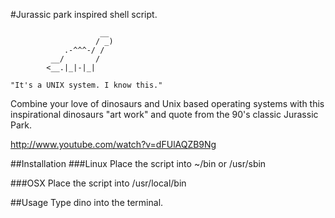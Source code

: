 #Jurassic park inspired shell script.
```
                    __
                   / _)
            .-^^^-/ /
         __/       /
        <__.|_|-|_|
        
"It's a UNIX system. I know this."
```

Combine your love of dinosaurs and Unix based operating systems with this inspirational dinosaurs "art work" and quote from the 90's classic Jurassic Park.

http://www.youtube.com/watch?v=dFUlAQZB9Ng

##Installation
###Linux
Place the script into ~/bin or /usr/sbin

###OSX
Place the script into /usr/local/bin

##Usage
Type dino into the terminal.
